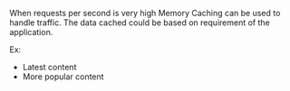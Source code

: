 When requests per second is very high Memory Caching can be used to handle traffic. 
The data cached could be based on requirement of the application.

Ex:
- Latest content
- More popular content
